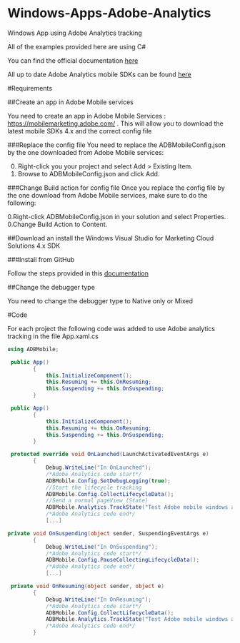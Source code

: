 # Windows-Apps-Adobe-Analytics
Windows App using Adobe Analytics tracking

All of the examples provided here are using C#

You can find the official documentation [here](https://marketing.adobe.com/resources/help/en_US/mobile/winu/)

All up to date Adobe Analytics mobile SDKs can be found [here](https://github.com/Adobe-Marketing-Cloud/mobile-services/releases)

#Requirements

##Create an app in Adobe Mobile services

You need to create an app in Adobe Mobile Services : https://mobilemarketing.adobe.com/ . This will allow you to download the
latest mobile SDKs 4.x and the correct config file

###Replace the config file
You need to replace the ADBMobileConfig.json by the one downloaded from Adobe Mobile services:

0. Right-click you your project and select Add > Existing Item. 
0. Browse to ADBMobileConfig.json and click Add. 

###Change Build action for config file
Once you replace the config file by the one download from Adobe Mobile services, make sure to do the following:

0.Right-click ADBMobileConfig.json in your solution and select Properties. 
0.Change Build Action to Content. 

##Download an install the Windows Visual Studio for Marketing Cloud Solutions 4.x SDK

###Install from GitHub

Follow the steps provided in this [documentation](https://marketing.adobe.com/resources/help/en_US/mobile/winu/win_vse_4x.html)

##Change the debugger type

You need to change the debugger type to Native only or Mixed

#Code

For each project the following code was added to use Adobe analytics tracking in the file App.xaml.cs

```c#
using ADBMobile;
```
```c#
 public App()
        {
            this.InitializeComponent();
            this.Resuming += this.OnResuming;
            this.Suspending += this.OnSuspending;   
        }
```
```c#
 public App()
        {
            this.InitializeComponent();
            this.Resuming += this.OnResuming;
            this.Suspending += this.OnSuspending;   
        }
```
```c#
 protected override void OnLaunched(LaunchActivatedEventArgs e)
        {
            Debug.WriteLine("In OnLaunched");
            /*Adobe Analytics code start*/
            ADBMobile.Config.SetDebugLogging(true);
            //Start the lifecycle tracking
            ADBMobile.Config.CollectLifecycleData();
            //Send a normal pageView (State)
            ADBMobile.Analytics.TrackState("Test Adobe mobile windows app desktop", null);
            /*Adobe Analytics code end*/
            [...]
```
```c#
private void OnSuspending(object sender, SuspendingEventArgs e)
        {
            Debug.WriteLine("In OnSuspending");
            /*Adobe Analytics code start*/
            ADBMobile.Config.PauseCollectingLifecycleData();
            /*Adobe Analytics code end*/
            [...]
```
```c#
 private void OnResuming(object sender, object e)
        {
            Debug.WriteLine("In OnResuming");
            /*Adobe Analytics code start*/
            ADBMobile.Config.CollectLifecycleData();
            ADBMobile.Analytics.TrackState("Test Adobe mobile windows app desktop", null);
            /*Adobe Analytics code end*/
        }
```


